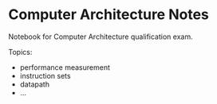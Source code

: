 Computer Architecture Notes
=========================

Notebook for Computer Architecture qualification exam.

Topics:

- performance measurement
- instruction sets
- datapath
- ...
